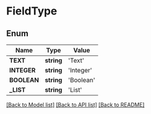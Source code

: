 # FieldType

## Enum
Name | Type | Value
------------ | ------------- | -------------
**TEXT** | **string** | 'Text'
**INTEGER** | **string** | 'Integer'
**BOOLEAN** | **string** | 'Boolean'
**_LIST** | **string** | 'List'


[[Back to Model list]](../README.md#documentation-for-models) [[Back to API list]](../README.md#documentation-for-api-endpoints) [[Back to README]](../README.md)


